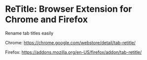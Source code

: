 # ReTitle: Browser Extension for Chrome and Firefox
Rename tab titles easily

Chrome: https://chrome.google.com/webstore/detail/tab-retitle/

Firefox: https://addons.mozilla.org/en-US/firefox/addon/tab-retitle/
